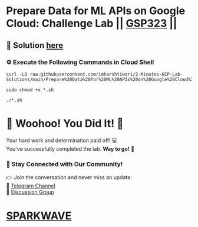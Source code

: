 # Prepare Data for ML APIs on Google Cloud: Challenge Lab || [GSP323](https://www.cloudskillsboost.google/focuses/11044?parent=catalog) ||

## 🔑 Solution [here](https://youtu.be/5sVbeF_fsco)

### ⚙️ Execute the Following Commands in Cloud Shell

```
curl -LO raw.githubusercontent.com/imharshtiwari/2-Minutes-GCP-Lab-Solutions/main/Prepare%20Data%20for%20ML%20APIs%20on%20Google%20Cloud%20Challenge%20Lab/gsp323.sh

sudo chmod +x *.sh

./*.sh
```

# 🎉 Woohoo! You Did It! 🎉  

Your hard work and determination paid off! 💻  
You've successfully completed the lab. **Way to go!** 🚀

### 💬 Stay Connected with Our Community!  
👉 Join the conversation and never miss an update:  
📢 [Telegram Channel](https://t.me/sparkwave.01)  
👥 [Discussion Group](https://t.me/sparkwave.01chats)  

# [SPARKWAVE](https://www.youtube.com/@sparkwave.01)
